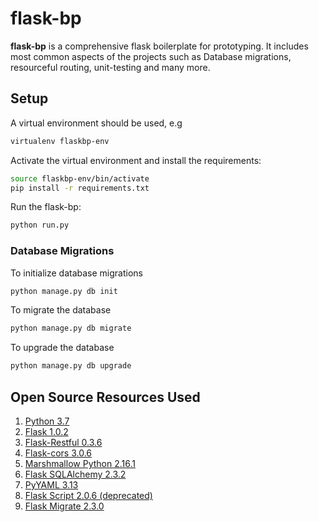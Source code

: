 # flask-bp
**flask-bp** is a comprehensive flask boilerplate for prototyping. It includes most
common aspects of the projects such as Database migrations, resourceful routing, unit-testing
and many more.

## Setup
A virtual environment should be used, e.g
```bash
virtualenv flaskbp-env
``` 
Activate the virtual environment and install the requirements:
```bash
source flaskbp-env/bin/activate
pip install -r requirements.txt
```
Run the flask-bp:
```bash
python run.py
```

### Database Migrations
To initialize  database migrations
```bash
python manage.py db init
```
To migrate the database
```bash
python manage.py db migrate
```
To upgrade the database
```bash
python manage.py db upgrade
```

## Open Source Resources Used
1. [Python 3.7](https://www.python.org/downloads/release/python-370/)
2. [Flask 1.0.2](https://github.com/pallets/flask)
3. [Flask-Restful 0.3.6](https://flask-restful.readthedocs.io/en/latest/)
4. [Flask-cors 3.0.6](https://github.com/corydolphin/flask-cors)
5. [Marshmallow Python 2.16.1](https://github.com/marshmallow-code/marshmallow)
6. [Flask SQLAlchemy 2.3.2](https://github.com/mitsuhiko/flask-sqlalchemy)
7. [PyYAML 3.13](https://github.com/yaml/pyyaml)
8. [Flask Script 2.0.6 (deprecated)](https://github.com/smurfix/flask-script)
9. [Flask Migrate 2.3.0](https://github.com/miguelgrinberg/Flask-Migrate)
